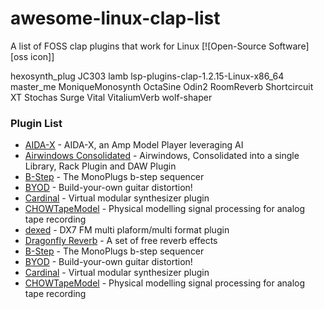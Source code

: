 # awesome-linux-clap-list
A list of FOSS clap plugins that work for Linux [![Open-Source Software][oss icon]]

hexosynth_plug
JC303
lamb
lsp-plugins-clap-1.2.15-Linux-x86_64
master_me
MoniqueMonosynth
OctaSine
Odin2
RoomReverb
Shortcircuit XT
Stochas
Surge
Vital
VitaliumVerb
wolf-shaper

### Plugin List

- [AIDA-X](https://github.com/AidaDSP/aida-x) - AIDA-X, an Amp Model Player leveraging AI
- [Airwindows Consolidated](https://github.com/baconpaul/airwin2rack) - Airwindows, Consolidated into a single Library, Rack Plugin and DAW Plugin 
- [B-Step](https://github.com/surge-synthesizer/b-step) - The MonoPlugs b-step sequencer
- [BYOD](https://github.com/Chowdhury-DSP/BYOD) - Build-your-own guitar distortion!
- [Cardinal](https://github.com/DISTRHO/Cardinal) - Virtual modular synthesizer plugin
- [CHOWTapeModel](https://github.com/jatinchowdhury18/AnalogTapeModel) - Physical modelling signal processing for analog tape recording
- [dexed](https://github.com/asb2m10/dexed) - DX7 FM multi plaform/multi format plugin 
- [Dragonfly Reverb](https://github.com/michaelwillis/dragonfly-reverb) - A set of free reverb effects
- [B-Step](https://github.com/surge-synthesizer/b-step) - The MonoPlugs b-step sequencer
- [BYOD](https://github.com/Chowdhury-DSP/BYOD) - Build-your-own guitar distortion!
- [Cardinal](https://github.com/DISTRHO/Cardinal) - Virtual modular synthesizer plugin
- [CHOWTapeModel](https://github.com/jatinchowdhury18/AnalogTapeModel) - Physical modelling signal processing for analog tape recording

